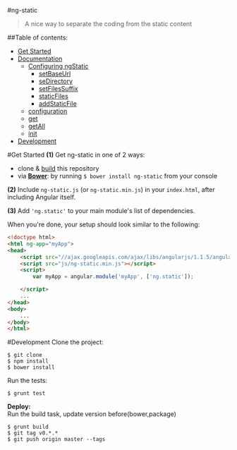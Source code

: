 #ng-static
>A nice way to separate the coding from the static content

##Table of contents:
- [Get Started](#get-started)
- [Documentation](documentation)
  - [Configuring ngStatic](#configuring-ngstatic)
    - [setBaseUrl]()
    - [seDirectory]()
    - [setFilesSuffix]()
    - [staticFiles]()
    - [addStaticFile]()
  - [configuration]()
  - [get]()
  - [getAll]()
  - [init]()
- [Development](#development)

#Get Started
**(1)** Get ng-static in one of 2 ways:
  - clone & [build](#developing) this repository
  - via **[Bower](http://bower.io/)**: by running `$ bower install ng-static` from your console

**(2)** Include `ng-static.js` (or `ng-static.min.js`) in your `index.html`, after including Angular itself.

**(3)** Add `'ng.static'` to your main module's list of dependencies.

When you're done, your setup should look similar to the following:

```html
<!doctype html>
<html ng-app="myApp">
<head>
    <script src="//ajax.googleapis.com/ajax/libs/angularjs/1.1.5/angular.min.js"></script>
    <script src="js/ng-static.min.js"></script>
    <script>
        var myApp = angular.module('myApp', ['ng.static']);

    </script>
    ...
</head>
<body>
    ...
</body>
</html>
```

#Development
Clone the project: <br/>
```
$ git clone 
$ npm install
$ bower install
```
Run the tests:
```
$ grunt test
```
**Deploy:**<br/>
Run the build task, update version before(bower,package)
```
$ grunt build
$ git tag v0.*.*
$ git push origin master --tags
